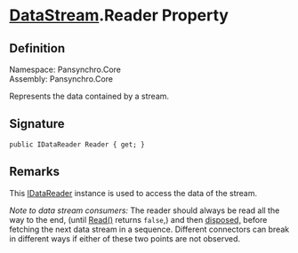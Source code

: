 # [DataStream](Pansynchro.Core.DataStream.html).Reader Property

## Definition

Namespace: Pansynchro.Core<BR>
Assembly: Pansynchro.Core

Represents the data contained by a stream.

## Signature
```
public IDataReader Reader { get; }
```

## Remarks

This [IDataReader](https://docs.microsoft.com/en-us/dotnet/api/system.data.idatareader) instance is used to access the data of the stream.

*Note to data stream consumers:* The reader should always be read all the way to the end, (until [Read()](https://docs.microsoft.com/en-us/dotnet/api/system.data.idatareader.read) returns `false`,) and then [disposed,](https://docs.microsoft.com/en-us/dotnet/api/system.idisposable.dispose#remarks) before fetching the next data stream in a sequence.  Different connectors can break in different ways if either of these two points are not observed.
